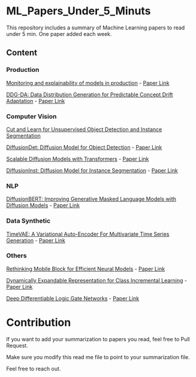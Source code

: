 # ML_Papers_Under_5_Minuts

This repository includes a summary of Machine Learning papers to read under 5 min. One paper added each week.

## Content

### Production

[Monitoring and explainability of models in production](Production/Monitoring%20and%20explainability%20of%20models%20in%20production.md) - [Paper Link](https://arxiv.org/pdf/2007.06299v1.pdf)

[DDG-DA: Data Distribution Generation for Predictable Concept Drift Adaptation](Production/Data%20Distribution%20Generation%20for%20Predictable%20Concept%20Drift%20Adaptation.md) - [Paper Link](https://arxiv.org/pdf/2201.04038v2.pdf)

### Computer Vision

[Cut and Learn for Unsupervised Object Detection and Instance Segmentation](Computer%20Vision/Cut%20and%20Learn%20for%20Unsupervised%20Object%20Detection%20and%20Instance%20Segmentation.md)

[DiffusionDet: Diffusion Model for Object Detection](Computer%20Vision/Diffusion%20Model%20for%20Object%20Detection.md) - [Paper Link](https://arxiv.org/pdf/2211.09788v1.pdf)

[Scalable Diffusion Models with Transformers](Computer%20Vision/Scalable%20Diffusion%20Models%20with%20Transformers.md) - [Paper Link](https://arxiv.org/pdf/2212.09748v1.pdf)

[DiffusionInst: Diffusion Model for Instance Segmentation](Computer%20Vision/Diffusion%20Model%20for%20Instance%20Segmentation.md) - [Paper Link](https://arxiv.org/pdf/2212.02773v3.pdf)

### NLP

[DiffusionBERT: Improving Generative Masked Language Models with Diffusion Models](/NLP/Improving%20Generative%20Masked%20Language%20Models%20with%20Diffusion%20Models.md) - [Paper Link](https://arxiv.org/pdf/2211.15029v2.pdf)

### Data Synthetic

[TimeVAE: A Variational Auto-Encoder For Multivariate Time Series Generation](Data%20Synthetic/A%20Variational%20Auto-Encoder%20For%20Multivariate%20Time%20Series%20Generation.md) - [Paper Link](https://arxiv.org/pdf/2111.08095.pdf)

### Others

[Rethinking Mobile Block for Efficient Neural Models](Others/Rethinking%20Mobile%20Block%20for%20Efficient%20Neural%20Models.md) - [Paper Link](https://arxiv.org/pdf/2301.01146v1.pdf)

[Dynamically Expandable Representation for Class Incremental Learning](Others/Dynamically%20Expandable%20Representation%20for%20Class%20Incremental%20Learning.md) - [Paper Link](https://arxiv.org/pdf/2103.16788v1.pdf)

[Deep Differentiable Logic Gate Networks](Others/Deep%20Differentiable%20Logic%20Gate%20Networks.md) - [Paper Link](https://arxiv.org/pdf/2210.08277v1.pdf)

# Contribution

If you want to add your summarization to papers you read, feel free to Pull Request.

Make sure you modify this read me file to point to your summarization file.

Feel free to reach out.
